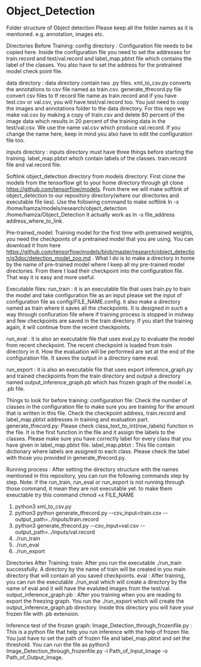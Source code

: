 ﻿# Object_Detection
Folder structure of Object detection
Please keep all the folder names as it is mentioned. e.g. annotation, images etc.

Directories Before Training:
config directory : Configuration file needs to be copied here. Inside the configuration file you need to set the addresses for train.record and test/val.record and label_map.pbtxt file which contains the label of the classes. You also have to set the address for the pretrained model check point file.

data directory : data directory contain two .py files. xml_to_csv.py converts the annotations to csv file named as train.csv. generate_tfrecord.py file convert csv files to tf record file name as train.record and if you have test.csv or val.csv, you will have test/val.record too. You just need to copy the images and annotations folder to the data directory. For this repo we make val.csv by making a copy of train.csv and delete 80 percent of the image data which results in 20 percent of the training data in the test/val.csv. We use the name val.csv which produce val.record. If you change the name here, keep in mind you also have to edit the configuration file too.

inputs directory : inputs directory must have three things before starting the training. label_map.pbtxt which contain labels of the classes. train.record file and val.record file.

Softlink object_detection directory from models directory:
First clone the models from the tensorflow git to your home directory through git clone https://github.com/tensorflow/models. From there we will make softlink of object_detection to our repository directory(where our directories and executable file lies). Use the following command to make softlink 
ln -s /home/hamza/models/research/object_detection /home/hamza/Object_Detection 
It actually work as ln -s file_address address_where_to_link.

Pre-trained_model: Training model for the first time with pretrained weights, you need the checkpoints of a pretrained model that you are using. You can download it from here https://github.com/tensorflow/models/blob/master/research/object_detection/g3doc/detection_model_zoo.md . What I do is to make a directory in home by the name of pre-trained model where I keep all my pre-trained model directories. From there I load their checkpoint into the configuration file. That way it is easy and more useful.

Executable files:
run_train : it is an executable file that uses train.py to train the model and take configuration file as an input please set the input of configuration file as config/FILE_NAME.config. it also make a directory named as train where it saves all the checkpoints. It is designed in such a way through confiuration file where if training process is stopped in midway and few checkpoints are saved in the train directory. If you start the training again, it will continue from the recent checkpoints.

run_eval : it is also an executable file that uses eval.py to evaluate the model from recent checkpoint. The recent checkpoint is loaded from train directory in it. How the evaluation will be performed are set at the end of the configuration file. It saves the output in a directory name eval.

run_export : it is also an executable file that uses export inference_graph.py and trained checkpoints from the train directory and output a directory named output_inference_graph.pb which has frozen graph of the model i.e. .pb file.

Things to look for before training:
configuration file: Check the number of classes in the configuration file to make sure you are training for the amount that is written in this file. Check the checkpoint address, train.record and label_map.pbtxt addresses in training and evaluation part.
generate_tfrecord.py: Please check class_text_to_int(row_labels) function in the file. It is the first function in the file and it assign the labels to the classes. Please make sure you have correctly label for every class that you have given in label_map.pbtxt file.
label_map.pbtxt : This file contain dictionary where labels are assigned to each class. Please check the label with those you provided in generate_tfrecord.py.

Running process :
After setting the directory structure with the names mentioned in this repository, you can run the following commands step by step.
Note: if the run_train, run_eval or run_export is not running through those command, it mean they are not executable yet. to make them exeuctable try this command chmod +x FILE_NAME

1. python3 xml_to_csv.py
2. python3 python generate_tfrecord.py --csv_input=train.csv  --output_path=../inputs/train.record
3. python3 generate_tfrecord.py --csv_input=val.csv  --output_path=../inputs/val.record
4. ./run_train
5. ./run_eval
6. ./run_export

Directories After Training:
train: After you run the executable ./run_train successfully. A directory by the name of train will be created in you main directory that will contain all you saved checkpoints.
eval : After training, you can run the executable ./run_eval which will create a directory by the name of eval and it will have the evaluted images from the test/val.
output_inference_graph.pb : After you training when you are reading to export the freezing graph. You run the ./run_export which will create the output_inference_graph.pb directory. Inside this directory you will have your frozen file with .pb extension.

Inference test of the frozen graph:
Image_Detection_through_frozenfile.py : This is a python file that help you run inference with the help of frozen file. You just have to set the path of frozen file and label_map.pbtxt and set the threshold. You can run the file as
python3 Image_Detection_through_frozenfile.py -i Path_of_Input_Image -o Path_of_Output_Image.
